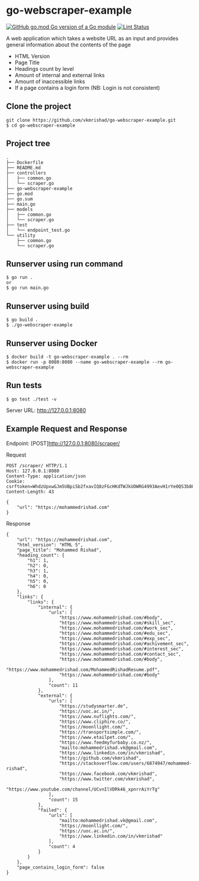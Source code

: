# go-webscraper-example

[![GitHub go.mod Go version of a Go module](https://img.shields.io/github/go-mod/go-version/vkmrishad/go-webscraper-example.svg)](https://github.com/vkmrishad/go-webscraper-example)
[![Lint Status](https://github.com/vkmrishad/go-webscraper-example/workflows/test/badge.svg)](https://github.com/vkmrishad/go-webscraper-example/actions)

A web application which takes a website URL as an input and provides general information
about the contents of the page
- HTML Version
- Page Title
- Headings count by level
- Amount of internal and external links
- Amount of inaccessible links
- If a page contains a login form (NB: Login is not consistent)

## Clone the project

```
git clone https://github.com/vkmrishad/go-webscraper-example.git
$ cd go-webscraper-example
```

## Project tree

```
.
├── Dockerfile
├── README.md
├── controllers
│   ├── common.go
│   └── scraper.go
├── go-webscraper-example
├── go.mod
├── go.sum
├── main.go
├── models
│   ├── common.go
│   └── scraper.go
├── test
│   └── endpoint_test.go
└── utility
    ├── common.go
    └── scraper.go
```

## Runserver using run command
```
$ go run .
or 
$ go run main.go
```

## Runserver using build

```
$ go build .
$ ./go-webscraper-example
```

## Runserver using Docker

```
$ docker build -t go-webscraper-example . --rm
$ docker run -p 8080:8080 --name go-webscraper-example --rm go-webscraper-example
```

## Run tests

```
$ go test ./test -v
```

Server URL: http://127.0.0.1:8080

## Example Request and Response

Endpoint: [POST]http://127.0.0.1:8080/scraper/

Request
```
POST /scraper/ HTTP/1.1
Host: 127.0.0.1:8080
Content-Type: application/json
Cookie: csrftoken=WhdzUpxwGJm5UBpiSb2fxavIQ8zFGcHKdTWJkUOWRG4993AevH1rYe0QS3b8QYzr
Content-Length: 43

{
    "url": "https://mohammedrishad.com"
}
```

Response
```
{
    "url": "https://mohammedrishad.com",
    "html_version": "HTML 5",
    "page_title": "Mohammed Rishad",
    "heading_count": {
        "h1": 1,
        "h2": 0,
        "h3": 1,
        "h4": 0,
        "h5": 0,
        "h6": 0
    },
    "links": {
        "links": {
            "internal": {
                "urls": [
                    "https://www.mohammedrishad.com/#body",
                    "https://www.mohammedrishad.com/#skill_sec",
                    "https://www.mohammedrishad.com/#work_sec",
                    "https://www.mohammedrishad.com/#edu_sec",
                    "https://www.mohammedrishad.com/#exp_sec",
                    "https://www.mohammedrishad.com/#achivement_sec",
                    "https://www.mohammedrishad.com/#interest_sec",
                    "https://www.mohammedrishad.com/#contact_sec",
                    "https://www.mohammedrishad.com/#body",
                    "https://www.mohammedrishad.com/MohammedRishadResume.pdf",
                    "https://www.mohammedrishad.com/#body"
                ],
                "count": 11
            },
            "external": {
                "urls": [
                    "https://studysmarter.de",
                    "https://uoc.ac.in/",
                    "https://www.nuflights.com/",
                    "https://www.cliphire.co/",
                    "https://moonllight.com/",
                    "https://transportsimple.com/",
                    "https://www.etailpet.com/",
                    "https://www.feedmyfurbaby.co.nz/",
                    "mailto:mohammedrishad.vk@gmail.com",
                    "https://www.linkedin.com/in/vkmrishad",
                    "https://github.com/vkmrishad",
                    "https://stackoverflow.com/users/6874947/mohammed-rishad",
                    "https://www.facebook.com/vkmrishad",
                    "https://www.twitter.com/vkmrishad",
                    "https://www.youtube.com/channel/UCvnIlVDRk46_xpnrrAiYrTg"
                ],
                "count": 15
            },
            "failed": {
                "urls": [
                    "mailto:mohammedrishad.vk@gmail.com",
                    "https://moonllight.com/",
                    "https://uoc.ac.in/",
                    "https://www.linkedin.com/in/vkmrishad"
                ],
                "count": 4
            }
        }
    },
    "page_contains_login_form": false
}
```
